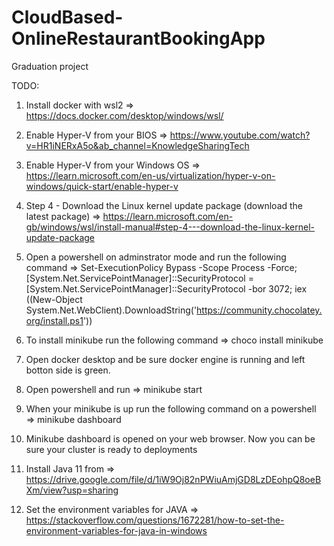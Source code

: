 # CloudBased-OnlineRestaurantBookingApp
Graduation project

TODO:

1) Install docker with wsl2 => https://docs.docker.com/desktop/windows/wsl/

2) Enable Hyper-V from your BIOS => https://www.youtube.com/watch?v=HR1iNERxA5o&ab_channel=KnowledgeSharingTech 

3) Enable Hyper-V from your Windows OS => https://learn.microsoft.com/en-us/virtualization/hyper-v-on-windows/quick-start/enable-hyper-v

4) Step 4 - Download the Linux kernel update package (download the latest package) => https://learn.microsoft.com/en-gb/windows/wsl/install-manual#step-4---download-the-linux-kernel-update-package

5) Open a powershell on adminstrator mode and run the following command => Set-ExecutionPolicy Bypass -Scope Process -Force; [System.Net.ServicePointManager]::SecurityProtocol = [System.Net.ServicePointManager]::SecurityProtocol -bor 3072; iex ((New-Object System.Net.WebClient).DownloadString('https://community.chocolatey.org/install.ps1'))

6) To install minikube run the following command => choco install minikube

7) Open docker desktop and be sure docker engine is running and left botton side is green.

8) Open powershell and run => minikube start

9) When your minikube is up run the following command on a powershell => minikube dashboard

10) Minikube dashboard is opened on your web browser. Now you can be sure your cluster is ready to deployments

11) Install Java 11 from => https://drive.google.com/file/d/1iW9Oj82nPWiuAmjGD8LzDEohpQ8oeBXm/view?usp=sharing

12) Set the environment variables for JAVA => https://stackoverflow.com/questions/1672281/how-to-set-the-environment-variables-for-java-in-windows
